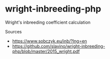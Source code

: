 # wright-inbreeding-php
Wright's inbreeding coefficient calculation

Sources
* https://www.sobczyk.eu/inb/?lng=en
* https://github.com/slavino/wright-inbreeding-php/blob/master/2015_wright.pdf
